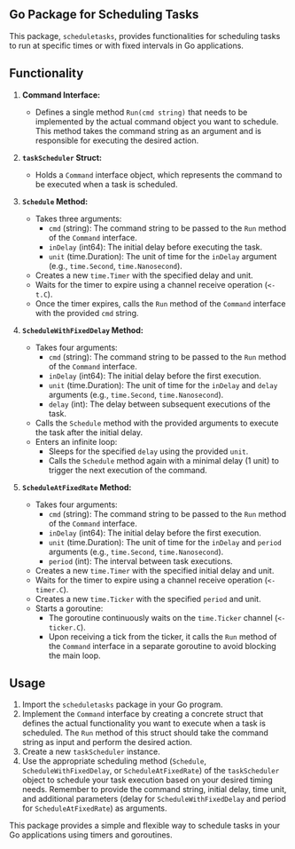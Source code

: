 ## Go Package for Scheduling Tasks

This package, `scheduletasks`, provides functionalities for scheduling tasks to run at specific times or with fixed intervals in Go applications.

## Functionality

1. **Command Interface:**
    - Defines a single method `Run(cmd string)` that needs to be implemented by the actual command object you want to schedule. This method takes the command string as an argument and is responsible for executing the desired action.

2. **`taskScheduler` Struct:**
    - Holds a `Command` interface object, which represents the command to be executed when a task is scheduled.

3. **`Schedule` Method:**
    - Takes three arguments:
        - `cmd` (string): The command string to be passed to the `Run` method of the `Command` interface.
        - `inDelay` (int64): The initial delay before executing the task.
        - `unit` (time.Duration): The unit of time for the `inDelay` argument (e.g., `time.Second`, `time.Nanosecond`).
    - Creates a new `time.Timer` with the specified delay and unit.
    - Waits for the timer to expire using a channel receive operation (`<-t.C`).
    - Once the timer expires, calls the `Run` method of the `Command` interface with the provided `cmd` string.

4. **`ScheduleWithFixedDelay` Method:**
    - Takes four arguments:
        - `cmd` (string): The command string to be passed to the `Run` method of the `Command` interface.
        - `inDelay` (int64): The initial delay before the first execution.
        - `unit` (time.Duration): The unit of time for the `inDelay` and `delay` arguments (e.g., `time.Second`, `time.Nanosecond`).
        - `delay` (int): The delay between subsequent executions of the task.
    - Calls the `Schedule` method with the provided arguments to execute the task after the initial delay.
    - Enters an infinite loop:
        - Sleeps for the specified `delay` using the provided `unit`.
        - Calls the `Schedule` method again with a minimal delay (1 unit) to trigger the next execution of the command.

5. **`ScheduleAtFixedRate` Method:**
    - Takes four arguments:
        - `cmd` (string): The command string to be passed to the `Run` method of the `Command` interface.
        - `inDelay` (int64): The initial delay before the first execution.
        - `unit` (time.Duration): The unit of time for the `inDelay` and `period` arguments (e.g., `time.Second`, `time.Nanosecond`).
        - `period` (int): The interval between task executions.
    - Creates a new `time.Timer` with the specified initial delay and unit.
    - Waits for the timer to expire using a channel receive operation (`<-timer.C`).
    - Creates a new `time.Ticker` with the specified `period` and unit.
    - Starts a goroutine:
        - The goroutine continuously waits on the `time.Ticker` channel (`<-ticker.C`).
        - Upon receiving a tick from the ticker, it calls the `Run` method of the `Command` interface in a separate goroutine to avoid blocking the main loop.

## Usage

1. Import the `scheduletasks` package in your Go program.
2. Implement the `Command` interface by creating a concrete struct that defines the actual functionality you want to execute when a task is scheduled. The `Run` method of this struct should take the command string as input and perform the desired action.
3. Create a new `taskScheduler` instance.
4. Use the appropriate scheduling method (`Schedule`, `ScheduleWithFixedDelay`, or `ScheduleAtFixedRate`) of the `taskScheduler` object to schedule your task execution based on your desired timing needs. Remember to provide the command string, initial delay, time unit, and additional parameters (delay for `ScheduleWithFixedDelay` and period for `ScheduleAtFixedRate`) as arguments.

This package provides a simple and flexible way to schedule tasks in your Go applications using timers and goroutines. 
